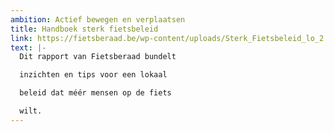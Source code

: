 ```yaml
---
ambition: Actief bewegen en verplaatsen
title: Handboek sterk fietsbeleid
link: https://fietsberaad.be/wp-content/uploads/Sterk_Fietsbeleid_lo_2.pdf
text: |-
  Dit rapport van Fietsberaad bundelt

  inzichten en tips voor een lokaal

  beleid dat méér mensen op de fiets

  wilt.
---
```

